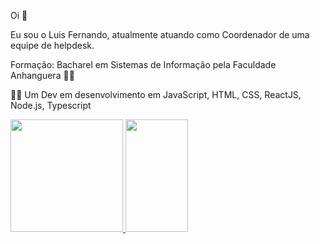 Oi 👋

Eu sou o Luis Fernando, atualmente atuando como Coordenador de uma equipe de helpdesk.

Formação: Bacharel em Sistemas de Informação pela Faculdade Anhanguera 🐱‍👤 

👶🏻 Um Dev em desenvolvimento em JavaScript, HTML, CSS, ReactJS, Node.js, Typescript

<div>
  <a href="https://github.com/LuisFMQC?tab=repositories">
  <img height="180em" src="https://github-readme-stats.vercel.app/api?username=LuisFMQC&show_icons=true&theme=dark&include_all_commits=true&count_private=true"/>
  <img height="180em" width="100em" src="https://github-readme-stats.vercel.app/api/top-langs/?username=LuisFMQC&layout=compact&langs_count=7&theme=dark"/></a>
</div>
<!---
LuisFMQC/LuisFMQC is a ✨ special ✨ repository because its `README.md` (this file) appears on your GitHub profile.
You can click the Preview link to take a look at your changes.
--->

